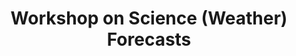 ---
dateStart: 2006-10-26
dateEnd: 2006-10-26
title: "Workshop on Science (Weather) Forecasts"
venue: "New York Hall of Science"
organizer: "Julie Smith, Katy Börner"
credit: "Places & Spaces"
city: Queens
state: NY
country: USA
pdfLink:
venueImages:
 - sm: image01.sm.jpg
   lg: image01.lg.jpg
---